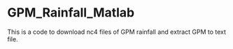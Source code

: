 # GPM_Rainfall_Matlab
This is a code to download nc4 files of GPM rainfall and extract GPM to text file.

